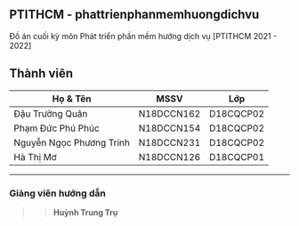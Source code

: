## PTITHCM - phattrienphanmemhuongdichvu
Đồ án cuối kỳ môn Phát triển phần mềm hướng dịch vụ [PTITHCM 2021 - 2022]
## Thành viên
| Họ & Tên  | MSSV| Lớp|
| ------------- | ------------- |----------|
| Đậu Trường Quân           |N18DCCN162  |D18CQCP02|
| Phạm Đức Phú Phúc          |N18DCCN154  |D18CQCP02|
| Nguyễn Ngọc Phương Trinh    | N18DCCN231  |D18CQCP02|
| Hà Thị Mơ           |N18DCCN126  |D18CQCP01|
-----------------------------------------------
### Giảng viên hướng dẫn
>>**Huỳnh Trung Trụ**
